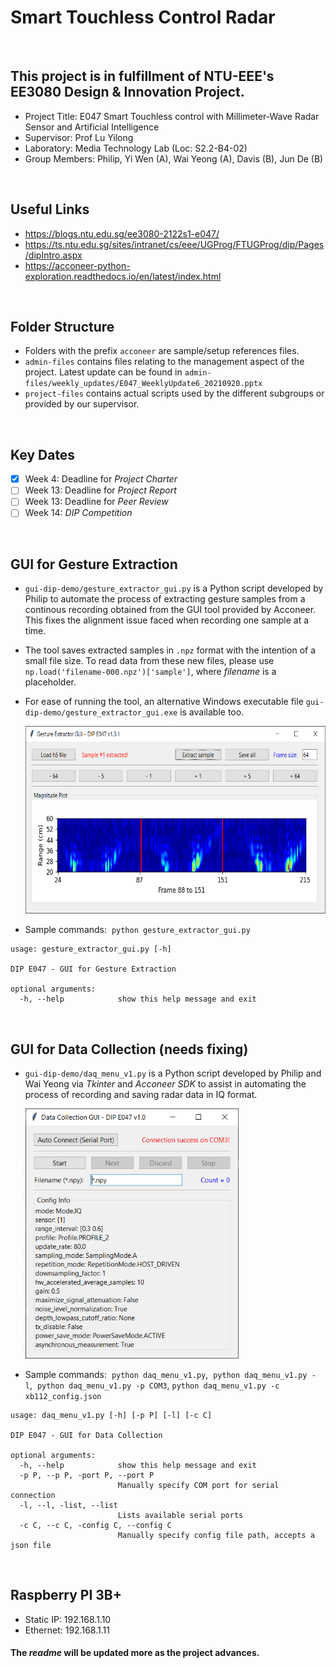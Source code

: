 # Smart Touchless Control Radar

<br>

## This project is in fulfillment of NTU-EEE's EE3080 Design & Innovation Project.
- Project Title: E047 Smart Touchless control with Millimeter-Wave Radar Sensor and Artificial Intelligence
- Supervisor: Prof Lu Yilong
- Laboratory: Media Technology Lab (Loc: S2.2-B4-02)
- Group Members: Philip, Yi Wen (A), Wai Yeong (A), Davis (B), Jun De (B)

<br>

## Useful Links
- https://blogs.ntu.edu.sg/ee3080-2122s1-e047/
- https://ts.ntu.edu.sg/sites/intranet/cs/eee/UGProg/FTUGProg/dip/Pages/dipIntro.aspx
- https://acconeer-python-exploration.readthedocs.io/en/latest/index.html

<br>

## Folder Structure
- Folders with the prefix `acconeer` are sample/setup references files.
- `admin-files` contains files relating to the management aspect of the project. Latest update can be found in ```admin-files/weekly_updates/E047_WeeklyUpdate6_20210920.pptx```
- `project-files` contains actual scripts used by the different subgroups or provided by our supervisor.

<br>

## Key Dates
- [x] Week 4: Deadline for *Project Charter*
- [ ] Week 13: Deadline for *Project Report*
- [ ] Week 13: Deadline for *Peer Review*
- [ ] Week 14: *DIP Competition*

<br>

## GUI for Gesture Extraction
 - `gui-dip-demo/gesture_extractor_gui.py` is a Python script developed by Philip to automate the process of extracting gesture samples from a continous recording obtained from the GUI tool provided by Acconeer. This fixes the alignment issue faced when recording one sample at a time.
 - The tool saves extracted samples in `.npz` format with the intention of a small file size. To read data from these new files, please use `np.load('filename-000.npz')['sample']`, where *filename* is a placeholder.
 - For ease of running the tool, an alternative Windows executable file `gui-dip-demo/gesture_extractor_gui.exe` is available too.  
     
   <img src="./admin-files/weekly_updates/Week 7 Gesture Extractor GUI Tool.png" height="300px"/>  

 - Sample commands:&nbsp;&nbsp;`python gesture_extractor_gui.py`
```
usage: gesture_extractor_gui.py [-h]

DIP E047 - GUI for Gesture Extraction

optional arguments:
  -h, --help            show this help message and exit
```

<br>

## GUI for Data Collection (needs fixing)
 - `gui-dip-demo/daq_menu_v1.py` is a Python script developed by Philip and Wai Yeong via *Tkinter* and *Acconeer SDK* to assist in automating the process of recording and saving radar data in IQ format.  
     
   <img src="./admin-files/weekly_updates/Week 7 Data Collection GUI Tool.png" height="400px"/>  

 - Sample commands:&nbsp;&nbsp;`python daq_menu_v1.py`,&nbsp;&nbsp;`python daq_menu_v1.py -l`,&nbsp;&nbsp;`python daq_menu_v1.py -p COM3`, `python daq_menu_v1.py -c xb112_config.json`
```
usage: daq_menu_v1.py [-h] [-p P] [-l] [-c C]

DIP E047 - GUI for Data Collection

optional arguments:
  -h, --help            show this help message and exit
  -p P, --p P, -port P, --port P
                        Manually specify COM port for serial connection
  -l, --l, -list, --list
                        Lists available serial ports
  -c C, --c C, -config C, --config C
                        Manually specify config file path, accepts a json file
```

<br>

## Raspberry PI 3B+
- Static IP: 192.168.1.10
- Ethernet: 192.168.1.11

#### The *readme* will be updated more as the project advances.

